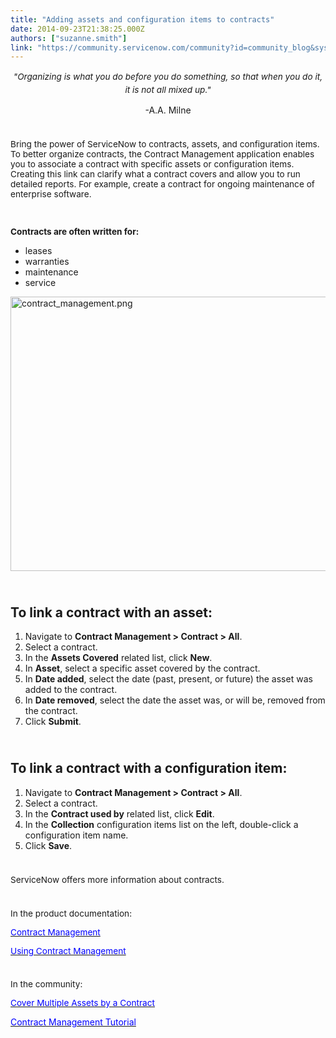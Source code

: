 ```yaml
---
title: "Adding assets and configuration items to contracts"
date: 2014-09-23T21:38:25.000Z
authors: ["suzanne.smith"]
link: "https://community.servicenow.com/community?id=community_blog&sys_id=a71da2e5dbd0dbc01dcaf3231f96195f"
---
```

<p style="text-align: center;"><span style="font-size: 13.63636302948px; line-height: 1.5em;"><em>"Organizing is what you do before you do something, so that when you do it, it is not all mixed up."</em></span></p><p style="text-align: center;">-A.A. Milne</p><p style="min-height: 8pt; height: 8pt; padding: 0px; font-size: 13.63636302948px;">  </p><p style="font-size: 13.63636302948px;">Bring the power of ServiceNow to contracts, assets, and configuration items. To better organize contracts, the Contract Management application enables you to associate a contract with specific assets or configuration items. Creating this link can clarify what a contract covers and allow you to run detailed reports. For example, create a contract for ongoing maintenance of enterprise software.</p><p style="min-height: 8pt; height: 8pt; padding: 0px; font-size: 13.63636302948px;">  </p><h3 style="font-size: 13.63636302948px;">Contracts are often written for:</h3><ul><li>leases</li><li>warranties</li><li>maintenance</li><li>service</li></ul><p><a _jive_internal="true" href="/servlet/JiveServlet/showImage/38-3484-13964/contract_management.png"><img  alt="contract_management.png" class="image-0 jive-image" height="494" src="536bb7b5db545fc03eb27a9e0f9619a3.iix" style="height: 439px; width: 620px;" width="699"/></a></p><p style="min-height: 8pt; height: 8pt; padding: 0px; font-size: 13.63636302948px;">  </p><h2>To link a contract with an asset:</h2><ol><li>Navigate to <strong>Contract Management &gt; Contract &gt; All</strong>.</li><li>Select a contract.</li><li>In the <strong>Assets Covered</strong> related list, click <strong>New</strong>.</li><li>In <strong>Asset</strong>, select a specific asset covered by the contract.</li><li>In <strong>Date added</strong>, select the date (past, present, or future) the asset was added to the contract.</li><li>In <strong>Date removed</strong>, select the date the asset was, or will be, removed from the contract.</li><li>Click <strong>Submit</strong>.</li></ol><p style="min-height: 8pt; height: 8pt; padding: 0px; font-size: 13.63636302948px;">  </p><h2>To link a contract with a configuration item:</h2><ol><li>Navigate to <strong>Contract Management &gt; Contract &gt; All</strong>.</li><li>Select a contract.</li><li>In the <strong>Contract used by</strong> related list, click <strong>Edit</strong>.</li><li>In the <strong>Collection</strong> configuration items list on the left, double-click a configuration item name.</li><li>Click <strong>Save</strong>.</li></ol><p style="min-height: 8pt; height: 8pt; padding: 0px;">  </p><p style="font-size: 13.63636302948px;">ServiceNow offers more information about contracts.</p><p style="min-height: 8pt; height: 8pt; padding: 0px; font-size: 13.63636302948px;">  </p><p style="font-size: 13.63636302948px;">In the product documentation:</p><p style="font-size: 13.63636302948px;"><span style="color: #0099ff;"><a class="jive-link-external-small" href="http://wiki.servicenow.com/index.php?title=Contract_Management" rel="nofollow" target="_blank"><span style="color: #0000ff;">Contract Management</span></a></span></p><p style="font-size: 13.63636302948px;"><a class="jive-link-external-small" href="http://wiki.servicenow.com/index.php?title=Using_Contract_Management" rel="nofollow" target="_blank"><span style="color: #0000ff;">Using Contract Management</span> </a></p><p style="min-height: 8pt; height: 8pt; padding: 0px; font-size: 13.63636302948px;">  </p><p style="font-size: 13.63636302948px;">In the community:</p><p style="font-size: 13.63636302948px;"><span style="color: #575757;"><a _jive_internal="true" data-containerid="2927" data-containertype="37" data-objectid="3087" data-objecttype="38" href="/community?id=community_blog&sys_id=77fde62ddbd0dbc01dcaf3231f96198b"><span style="color: #0000ff;">Cover Multiple Assets by a Contract</span></a></span></p><p><span style="color: #0000ff;"><a _jive_internal="true" data-containerid="2927" data-containertype="37" data-objectid="3124" data-objecttype="38" href="/community?id=community_blog&sys_id=3fada6a9dbd0dbc01dcaf3231f9619a4"><span style="color: #0000ff;">Contract Management Tutorial</span></a></span></p>